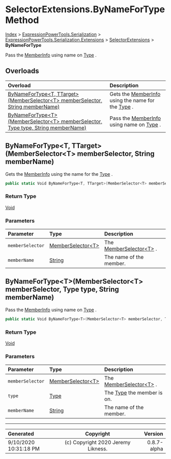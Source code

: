 ﻿# SelectorExtensions.ByNameForType Method

[Index](../index.md) > [ExpressionPowerTools.Serialization](ExpressionPowerTools.Serialization.a.md) > [ExpressionPowerTools.Serialization.Extensions](ExpressionPowerTools.Serialization.Extensions.n.md) > [SelectorExtensions](ExpressionPowerTools.Serialization.Extensions.SelectorExtensions.cs.md) > **ByNameForType**

Pass the [MemberInfo](https://docs.microsoft.com/dotnet/api/system.reflection.memberinfo) using name on [Type](https://docs.microsoft.com/dotnet/api/system.type) .

## Overloads

| Overload | Description |
| :-- | :-- |
| [ByNameForType&lt;T, TTarget>(MemberSelector&lt;T> memberSelector, String memberName)](#bynamefortypet-ttargetmemberselectort-memberselector-string-membername) | Gets the [MemberInfo](https://docs.microsoft.com/dotnet/api/system.reflection.memberinfo) using            the name for the [Type](https://docs.microsoft.com/dotnet/api/system.type) . |
| [ByNameForType&lt;T>(MemberSelector&lt;T> memberSelector, Type type, String memberName)](#bynamefortypetmemberselectort-memberselector-type-type-string-membername) | Pass the [MemberInfo](https://docs.microsoft.com/dotnet/api/system.reflection.memberinfo) using name on [Type](https://docs.microsoft.com/dotnet/api/system.type) . |
## ByNameForType&lt;T, TTarget>(MemberSelector&lt;T> memberSelector, String memberName)

Gets the [MemberInfo](https://docs.microsoft.com/dotnet/api/system.reflection.memberinfo) using
            the name for the [Type](https://docs.microsoft.com/dotnet/api/system.type) .

```csharp
public static Void ByNameForType<T, TTarget>(MemberSelector<T> memberSelector, String memberName)
```

### Return Type

 [Void](https://docs.microsoft.com/dotnet/api/system.void) 

### Parameters

| Parameter | Type | Description |
| :-- | :-- | :-- |
| `memberSelector` | [MemberSelector&lt;T>](ExpressionPowerTools.Serialization.Rules.MemberSelector`1.cs.md) | The [MemberSelector&lt;T>](ExpressionPowerTools.Serialization.Rules.MemberSelector`1.cs.md) . |
| `memberName` | [String](https://docs.microsoft.com/dotnet/api/system.string) | The name of the member. |


## ByNameForType&lt;T>(MemberSelector&lt;T> memberSelector, Type type, String memberName)

Pass the [MemberInfo](https://docs.microsoft.com/dotnet/api/system.reflection.memberinfo) using name on [Type](https://docs.microsoft.com/dotnet/api/system.type) .

```csharp
public static Void ByNameForType<T>(MemberSelector<T> memberSelector, Type type, String memberName)
```

### Return Type

 [Void](https://docs.microsoft.com/dotnet/api/system.void) 

### Parameters

| Parameter | Type | Description |
| :-- | :-- | :-- |
| `memberSelector` | [MemberSelector&lt;T>](ExpressionPowerTools.Serialization.Rules.MemberSelector`1.cs.md) | The [MemberSelector&lt;T>](ExpressionPowerTools.Serialization.Rules.MemberSelector`1.cs.md) . |
| `type` | [Type](https://docs.microsoft.com/dotnet/api/system.type) | The [Type](https://docs.microsoft.com/dotnet/api/system.type) the member is on. |
| `memberName` | [String](https://docs.microsoft.com/dotnet/api/system.string) | The name of the member. |



---

| Generated | Copyright | Version |
| :-- | :-: | --: |
| 9/10/2020 10:31:18 PM | (c) Copyright 2020 Jeremy Likness. | 0.8.7-alpha |
